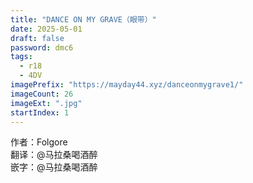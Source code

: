 ```yaml
---
title: "DANCE ON MY GRAVE（眼带）"
date: 2025-05-01
draft: false
password: dmc6
tags: 
  - r18
  - 4DV
imagePrefix: "https://mayday44.xyz/danceonmygrave1/"  
imageCount: 26
imageExt: ".jpg" 
startIndex: 1
---
```

作者：Folgore  
翻译：@马拉桑喝酒醉  
嵌字：@马拉桑喝酒醉